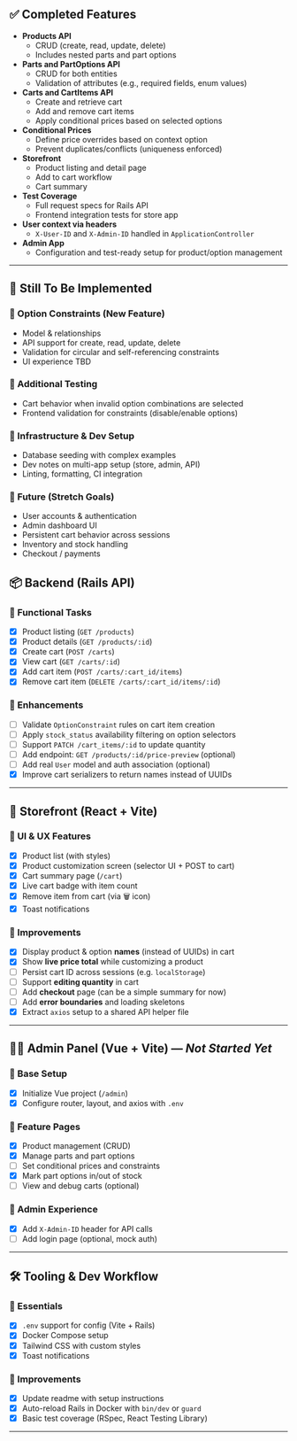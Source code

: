 ## ✅ Completed Features

- **Products API**
  - CRUD (create, read, update, delete)
  - Includes nested parts and part options
- **Parts and PartOptions API**
  - CRUD for both entities
  - Validation of attributes (e.g., required fields, enum values)
- **Carts and CartItems API**
  - Create and retrieve cart
  - Add and remove cart items
  - Apply conditional prices based on selected options
- **Conditional Prices**
  - Define price overrides based on context option
  - Prevent duplicates/conflicts (uniqueness enforced)
- **Storefront**
  - Product listing and detail page
  - Add to cart workflow
  - Cart summary
- **Test Coverage**
  - Full request specs for Rails API
  - Frontend integration tests for store app
- **User context via headers**
  - `X-User-ID` and `X-Admin-ID` handled in `ApplicationController`
- **Admin App**
  - Configuration and test-ready setup for product/option management

---

## 💠 Still To Be Implemented

### 🔶 Option Constraints (New Feature)
- Model & relationships
- API support for create, read, update, delete
- Validation for circular and self-referencing constraints
- UI experience TBD

### 🧪 Additional Testing
- Cart behavior when invalid option combinations are selected
- Frontend validation for constraints (disable/enable options)

### 🧱 Infrastructure & Dev Setup
- Database seeding with complex examples
- Dev notes on multi-app setup (store, admin, API)
- Linting, formatting, CI integration

### 🧰 Future (Stretch Goals)
- User accounts & authentication
- Admin dashboard UI
- Persistent cart behavior across sessions
- Inventory and stock handling
- Checkout / payments


## 📦 Backend (Rails API)

### 🔹 Functional Tasks
- [x] Product listing (`GET /products`)
- [x] Product details (`GET /products/:id`)
- [x] Create cart (`POST /carts`)
- [x] View cart (`GET /carts/:id`)
- [x] Add cart item (`POST /carts/:cart_id/items`)
- [x] Remove cart item (`DELETE /carts/:cart_id/items/:id`)

### 🔹 Enhancements
- [ ] Validate `OptionConstraint` rules on cart item creation
- [ ] Apply `stock_status` availability filtering on option selectors
- [ ] Support `PATCH /cart_items/:id` to update quantity
- [ ] Add endpoint: `GET /products/:id/price-preview` (optional)
- [ ] Add real `User` model and auth association (optional)
- [x] Improve cart serializers to return names instead of UUIDs

---

## 🎨 Storefront (React + Vite)

### 🔹 UI & UX Features
- [x] Product list (with styles)
- [x] Product customization screen (selector UI + POST to cart)
- [x] Cart summary page (`/cart`)
- [x] Live cart badge with item count
- [x] Remove item from cart (via 🗑️ icon)
- [x] Toast notifications

### 🔹 Improvements
- [x] Display product & option **names** (instead of UUIDs) in cart
- [x] Show **live price total** while customizing a product
- [ ] Persist cart ID across sessions (e.g. `localStorage`)
- [ ] Support **editing quantity** in cart
- [ ] Add **checkout** page (can be a simple summary for now)
- [ ] Add **error boundaries** and loading skeletons
- [x] Extract `axios` setup to a shared API helper file

---

## 🧑‍💼 Admin Panel (Vue + Vite) — *Not Started Yet*

### 🔹 Base Setup
- [x] Initialize Vue project (`/admin`)
- [x] Configure router, layout, and axios with `.env`

### 🔹 Feature Pages
- [x] Product management (CRUD)
- [x] Manage parts and part options
- [ ] Set conditional prices and constraints
- [x] Mark part options in/out of stock
- [ ] View and debug carts (optional)

### 🔹 Admin Experience
- [x] Add `X-Admin-ID` header for API calls
- [ ] Add login page (optional, mock auth)

---

## 🛠️ Tooling & Dev Workflow

### 🔹 Essentials
- [x] `.env` support for config (Vite + Rails)
- [x] Docker Compose setup
- [x] Tailwind CSS with custom styles
- [x] Toast notifications

### 🔹 Improvements
- [x] Update readme with setup instructions
- [x] Auto-reload Rails in Docker with `bin/dev` or `guard`
- [x] Basic test coverage (RSpec, React Testing Library)

---